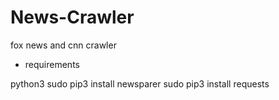# News-Crawler
fox news and cnn crawler

* requirements

python3 
sudo pip3 install newsparer 
sudo pip3 install requests



